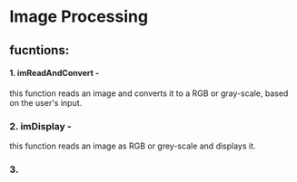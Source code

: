 # Image Processing
## fucntions: 

#### 1. imReadAndConvert -
this function reads an image and converts it to a RGB or gray-scale, based on the user's input. 

### 2. imDisplay - 
this function reads an image as RGB or grey-scale and displays it.

### 3. 
